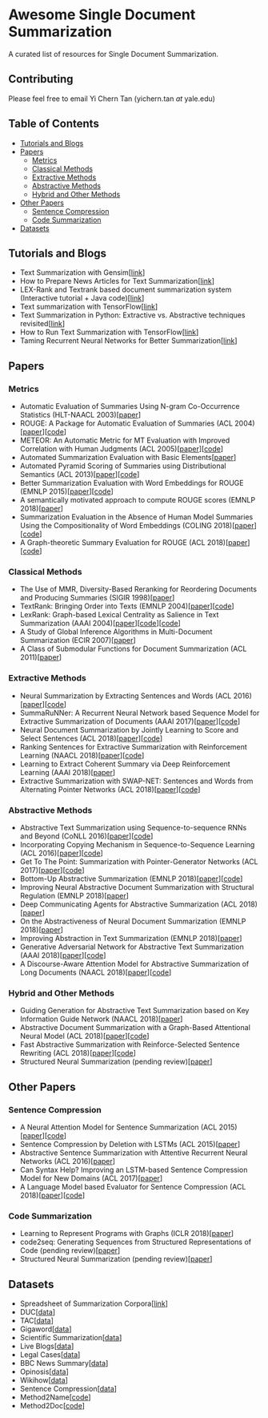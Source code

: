 # Awesome Single Document Summarization

A curated list of resources for Single Document Summarization.

## Contributing
Please feel free to email Yi Chern Tan (yichern.tan *at* yale.edu)

## Table of Contents

- [Tutorials and Blogs](#tutorials-and-blogs)
- [Papers](#papers)
  - [Metrics](#metrics)
  - [Classical Methods](#classicial-methods)
  - [Extractive Methods](#extractive-methods)
  - [Abstractive Methods](#abstractive-methods)
  - [Hybrid and Other Methods](#hybrid-and-other-methods)
- [Other Papers](#other-papers)
  - [Sentence Compression](#sentence-compression)
  - [Code Summarization](#code-summarization)
- [Datasets](#datasets)

## Tutorials and Blogs
* Text Summarization with Gensim[[link](https://rare-technologies.com/text-summarization-with-gensim/)]
* How to Prepare News Articles for Text Summarization[[link](https://machinelearningmastery.com/prepare-news-articles-text-summarization/)]
* LEX-Rank and Textrank based document summarization system (Interactive tutorial + Java code)[[link](https://www.linkedin.com/pulse/lex-rank-textrank-based-document-summarization-system-niraj-kumar/)]
* Text summarization with TensorFlow[[link](https://ai.googleblog.com/2016/08/text-summarization-with-tensorflow.html?m=1)]
* Text Summarization in Python: Extractive vs. Abstractive techniques revisited[[link](https://rare-technologies.com/text-summarization-in-python-extractive-vs-abstractive-techniques-revisited/)]
* How to Run Text Summarization with TensorFlow[[link](https://hackernoon.com/how-to-run-text-summarization-with-tensorflow-d4472587602d)]
* Taming Recurrent Neural Networks for Better Summarization[[link](http://www.abigailsee.com/2017/04/16/taming-rnns-for-better-summarization.html)]

## Papers

### Metrics
* Automatic Evaluation of Summaries Using N-gram Co-Occurrence Statistics (HLT-NAACL 2003)[[paper](https://www.microsoft.com/en-us/research/wp-content/uploads/2016/07/naacl2003.pdf)]
* ROUGE: A Package for Automatic Evaluation of Summaries (ACL 2004)[[paper](http://www.aclweb.org/anthology/W04-1013)][[code](https://pypi.org/project/pyrouge/)]
* METEOR: An Automatic Metric for MT Evaluation with Improved Correlation with Human Judgments (ACL 2005)[[paper](https://www.cs.cmu.edu/~alavie/papers/BanerjeeLavie2005-final.pdf)][[code](https://www.cs.cmu.edu/~alavie/METEOR/README.html)]
* Automated Summarization Evaluation with Basic Elements[[paper](https://www.semanticscholar.org/paper/Automated-Summarization-Evaluation-with-Basic-Hovy-Lin/45fc709a2fb8cd3cc71462c65e3d5e1bcb23c444)]
* Automated Pyramid Scoring of Summaries using Distributional Semantics (ACL 2013)[[paper](https://pdfs.semanticscholar.org/67fc/461fac073d0669f5a56ec96f9df35e050429.pdf)][[code](https://github.com/six5532one/automate-pyramid-method)]
* Better Summarization Evaluation with Word Embeddings for ROUGE (EMNLP 2015)[[paper](https://arxiv.org/abs/1508.06034)][[code](https://github.com/ng-j-p/rouge-we)]
* A semantically motivated approach to compute ROUGE scores (EMNLP 2018)[[paper](https://arxiv.org/abs/1710.07441)]
* Summarization Evaluation in the Absence of Human Model Summaries Using the Compositionality of Word Embeddings (COLING 2018)[[paper](http://aclweb.org/anthology/C18-1077)][[code]()]
* A Graph-theoretic Summary Evaluation for ROUGE (ACL 2018)[[paper](http://aclweb.org/anthology/D18-1085)][[code]()]

### Classical Methods
* The Use of MMR, Diversity-Based Reranking for Reordering Documents and Producing Summaries (SIGIR 1998)[[paper](http://citeseerx.ist.psu.edu/viewdoc/download?doi=10.1.1.188.3982&rep=rep1&type=pdf)]
* TextRank: Bringing Order into Texts (EMNLP 2004)[[paper](https://web.eecs.umich.edu/~mihalcea/papers/mihalcea.emnlp04.pdf)][[code](https://github.com/summanlp/textrank)]
* LexRank: Graph-based Lexical Centrality as Salience in Text Summarization (AAAI 2004)[[paper](https://www.aaai.org/Papers/JAIR/Vol22/JAIR-2214.pdf)][[code](https://cran.r-project.org/web/packages/lexRankr/index.html)][[code](https://github.com/jtan25/LexRank)]
* A Study of Global Inference Algorithms in Multi-Document Summarization (ECIR 2007)[[paper](http://citeseerx.ist.psu.edu/viewdoc/download?doi=10.1.1.94.4583&rep=rep1&type=pdf)]
* A Class of Submodular Functions for Document Summarization (ACL 2011)[[paper](http://www.aclweb.org/anthology/P11-1052)]

### Extractive Methods
* Neural Summarization by Extracting Sentences and Words (ACL 2016)[[paper](https://arxiv.org/pdf/1603.07252)][[code](https://github.com/cheng6076/NeuralSum)]
* SummaRuNNer: A Recurrent Neural Network based Sequence Model for Extractive Summarization of Documents (AAAI 2017)[[paper](https://arxiv.org/pdf/1611.04230.pdf)][[code](https://github.com/hpzhao/SummaRuNNer)]
* Neural Document Summarization by Jointly Learning to Score and Select Sentences (ACL 2018)[[paper](http://aclweb.org/anthology/P18-1061)][[code](https://github.com/magic282/NeuSum)]
* Ranking Sentences for Extractive Summarization with Reinforcement Learning (NAACL 2018)[[paper](http://aclweb.org/anthology/N18-1158)][[code](https://github.com/EdinburghNLP/Refresh)]
* Learning to Extract Coherent Summary via Deep Reinforcement Learning (AAAI 2018)[[paper](https://www.aaai.org/ocs/index.php/AAAI/AAAI18/paper/view/16838/16118)]
* Extractive Summarization with SWAP-NET: Sentences and Words from Alternating Pointer Networks (ACL 2018)[[paper](http://aclweb.org/anthology/P18-1014)][[code]()]

### Abstractive Methods
* Abstractive Text Summarization using Sequence-to-sequence RNNs and Beyond (CoNLL 2016)[[paper](http://www.aclweb.org/anthology/K16-1028)][[code](https://github.com/alesee/abstractive-text-summarization)]
* Incorporating Copying Mechanism in Sequence-to-Sequence Learning (ACL 2016)[[paper](http://aclweb.org/anthology/P16-1154)][[code](https://github.com/lspvic/CopyNet)]
* Get To The Point: Summarization with Pointer-Generator Networks (ACL 2017)[[paper](https://arxiv.org/pdf/1704.04368.pdf)][[code](https://github.com/abisee/pointer-generator)]
* Bottom-Up Abstractive Summarization (EMNLP 2018)[[paper](https://arxiv.org/abs/1808.10792)][[code](https://github.com/sebastianGehrmann/bottom-up-summary)]
* Improving Neural Abstractive Document Summarization with Structural Regulation (EMNLP 2018)[[paper](http://aclweb.org/anthology/D18-1441)]
* Deep Communicating Agents for Abstractive Summarization (ACL 2018)[[paper](http://aclweb.org/anthology/N18-1150)]
* On the Abstractiveness of Neural Document Summarization (EMNLP 2018)[[paper](http://aclweb.org/anthology/D18-1089)]
* Improving Abstraction in Text Summarization (EMNLP 2018)[[paper](http://aclweb.org/anthology/D18-1207)]
* Generative Adversarial Network for Abstractive Text Summarization (AAAI 2018)[[paper](https://aaai.org/ocs/index.php/AAAI/AAAI18/paper/view/16238/16492)][[code](https://github.com/iwangjian/textsum-gan)]
* A Discourse-Aware Attention Model for Abstractive Summarization of Long Documents (NAACL 2018)[[paper](http://aclweb.org/anthology/N18-2097)][[code](https://github.com/acohan/long-summarization)]

### Hybrid and Other Methods
* Guiding Generation for Abstractive Text Summarization based on Key Information Guide Network (NAACL 2018)[[paper](http://aclweb.org/anthology/N18-2009)]
* Abstractive Document Summarization with a Graph-Based Attentional Neural Model (ACL 2018)[[paper](http://aclweb.org/anthology/P17-1108)][[code](https://github.com/tanjiwei/summ)]
* Fast Abstractive Summarization with Reinforce-Selected Sentence Rewriting (ACL 2018)[[paper](http://aclweb.org/anthology/P18-1063)][[code](https://github.com/ChenRocks/fast_abs_rl)]
* Structured Neural Summarization (pending review)[[paper](https://arxiv.org/pdf/1811.01824.pdf)]

## Other Papers

### Sentence Compression
* A Neural Attention Model for Sentence Summarization (ACL 2015)[[paper](https://www.aclweb.org/anthology/D/D15/D15-1044.pdf)][[code](https://github.com/facebookarchive/NAMAS)]
* Sentence Compression by Deletion with LSTMs (ACL 2015)[[paper](http://aclweb.org/anthology/D15-1042)]
* Abstractive Sentence Summarization with Attentive Recurrent Neural Networks (ACL 2016)[[paper](http://aclweb.org/anthology/N16-1012)]
* Can Syntax Help? Improving an LSTM-based Sentence Compression Model for New Domains (ACL 2017)[[paper](http://www.aclweb.org/anthology/P17-1127)]
* A Language Model based Evaluator for Sentence Compression (ACL 2018)[[paper](https://aclweb.org/anthology/P18-2028)][[code](https://github.com/code4conference/code4sc)]

### Code Summarization
* Learning to Represent Programs with Graphs (ICLR 2018)[[paper](https://arxiv.org/abs/1711.00740)]
* code2seq: Generating Sequences from Structured Representations of Code (pending review)[[paper](https://arxiv.org/abs/1808.01400)]
* Structured Neural Summarization (pending review)[[paper](https://arxiv.org/pdf/1811.01824.pdf)]

## Datasets
* Spreadsheet of Summarization Corpora[[link](https://docs.google.com/spreadsheets/d/1b1-NpM1jDK7KVHd_CwrxhpNZ1zAE8m-7M0pZ0gfZTMQ/edit#gid=0)]
* DUC[[data](https://www-nlpir.nist.gov/projects/duc/data.html)]
* TAC[[data](https://tac.nist.gov/data/index.html)]
* Gigaword[[data](https://catalog.ldc.upenn.edu/LDC2003T05)]
* Scientific Summarization[[data](https://github.com/WING-NUS/scisumm-corpus)]
* Live Blogs[[data](https://arxiv.org/abs/1802.09884v1)]
* Legal Cases[[data](https://archive.ics.uci.edu/ml/datasets/Legal+Case+Reports)]
* BBC News Summary[[data](https://www.kaggle.com/sunnysai12345/news-summary)]
* Opinosis[[data](http://kavita-ganesan.com/opinosis-opinion-dataset/#.XBJs8i2p22U)]
* Wikihow[[data](https://github.com/mahnazkoupaee/WikiHow-Dataset)]
* Sentence Compression[[data](https://github.com/google-research-datasets/sentence-compression)]
* Method2Name[[code](https://github.com/mast-group/convolutional-attention)]
* Method2Doc[[code](https://github.com/EdinburghNLP/code-docstring-corpus)]
